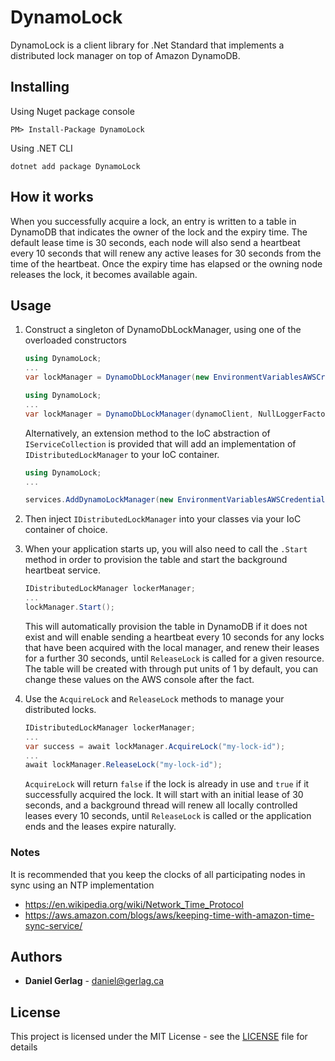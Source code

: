 
# DynamoLock

DynamoLock is a client library for .Net Standard that implements a distributed lock manager on top of Amazon DynamoDB.


## Installing

Using Nuget package console
```
PM> Install-Package DynamoLock
```
Using .NET CLI
```
dotnet add package DynamoLock
```


## How it works

When you successfully acquire a lock, an entry is written to a table in DynamoDB that indicates the owner of the lock and the expiry time.
The default lease time is 30 seconds, each node will also send a heartbeat every 10 seconds that will renew any active leases for 30 seconds from the time of the heartbeat.
Once the expiry time has elapsed or the owning node releases the lock, it becomes available again.

## Usage

1. Construct a singleton of DynamoDbLockManager, using one of the overloaded constructors

	```c#
	using DynamoLock;
    ...
	var lockManager = DynamoDbLockManager(new EnvironmentVariablesAWSCredentials(), RegionEndpoint.USWest2, NullLoggerFactory.Instance);
	```

	```c#
	using DynamoLock;
    ...
	var lockManager = DynamoDbLockManager(dynamoClient, NullLoggerFactory.Instance);
	```
	
	Alternatively, an extension method to the IoC abstraction of `IServiceCollection` is provided that will add an implementation of `IDistributedLockManager` to your IoC container.
    ```c#
    using DynamoLock;
    ...

    services.AddDynamoLockManager(new EnvironmentVariablesAWSCredentials(), new AmazonDynamoDBConfig() { RegionEndpoint = RegionEndpoint.USWest2 }, "lock_table");

    ```

2. Then inject `IDistributedLockManager` into your classes via your IoC container of choice.
3. When your application starts up, you will also need to call the `.Start` method in order to provision the table and start the background heartbeat service.
    ```c#
    IDistributedLockManager lockerManager;
    ...
    lockManager.Start();
    ```
    This will automatically provision the table in DynamoDB if it does not exist and will enable sending a heartbeat every 10 seconds for any locks that have been acquired with the local manager, and renew their leases for a further 30 seconds, until `ReleaseLock` is called for a given resource.
    The table will be created with through put units of 1 by default, you can change these values on the AWS console after the fact.

4. Use the `AcquireLock` and `ReleaseLock` methods to manage your distributed locks.

    ```c#
    IDistributedLockManager lockerManager;
    ...
    var success = await lockManager.AcquireLock("my-lock-id");
    ...
    await lockManager.ReleaseLock("my-lock-id");
    ```

    `AcquireLock` will return `false` if the lock is already in use and `true` if it successfully acquired the lock.
    It will start with an initial lease of 30 seconds, and a background thread will renew all locally controlled leases every 10 seconds, until `ReleaseLock` is called or the application ends and the leases expire naturally.

### Notes

It is recommended that you keep the clocks of all participating nodes in sync using an NTP implementation

* https://en.wikipedia.org/wiki/Network_Time_Protocol
* https://aws.amazon.com/blogs/aws/keeping-time-with-amazon-time-sync-service/

## Authors
 * **Daniel Gerlag** - daniel@gerlag.ca

## License

This project is licensed under the MIT License - see the [LICENSE](LICENSE.md) file for details

